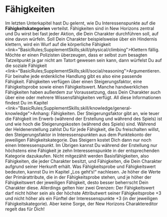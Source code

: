 # Fähigkeiten

Im letzten Unterkapitel hast Du gelernt, wie Du Interessenspunkte auf die **Fähigkeitskategorien** verteilst. <hl>Fähigkeiten</hl> sind in New Horizons zentral und Du wirst bei fast jeder Aktion, die Dein Charakter durchführen soll, auf eine davon würfeln. Soll Dein Charakter beispielsweise über ein Hindernis klettern, wird ein Wurf auf die körperliche Fähigkeit <link="BasicRules;SupplementSkills;skill/physical/climbing">Klettern</link> fällig. Möchte er einen Polizisten überzeugen, dass er selbst zum besagten Tatzeitpunkt ja gar nicht am Tatort gewesen sein kann, dann würfelst Du auf die soziale Fähigkeit <link="BasicRules;SupplementSkills;skill/social/reasoning">Argumentieren</link>. Für beinahe jede erdenkliche Handlung gibt es also eine passende Fähigkeit.
Fähigkeiten verfügen über einen <hl>Steigerungsfaktor</hl>, eine <hl>Fähigkeitsprobe</hl> sowie einen <hl>Fähigkeitswert</hl>. Manche <hl>handwerklichen Fähigkeiten</hl> haben außerdem zur <hl>Voraussetzung</hl>, dass Dein Charakter auch über eine oder mehrere <hl>Wissensfähigkeiten</hl> verfügt. All diese Informationen findest Du im Kapitel <link="BasicRules;SupplementSkills;skill/knowledge/general-knowledge">Anhang: Fähigkeiten</link>.
Der <hl>Steigerungsfaktor</hl> gibt an, wie teuer die Fähigkeit im Erwerb (während der Erstellung und während des Spiels) ist und wie hoch die Steigerungskosten (während des Spiels) sind. Während der <hl>Heldenerstellung</hl> zahlst Du für jede Fähigkeit, die Du <hl>freischalten</hl> willst, den <hl>Steigerungsfaktor in Interessenspunkten</hl> aus dem Punktekonto der jeweiligen Fähigkeitskategorie. Das <hl>Steigern</hl> kostet Dich dann nur noch <hl>einen Interessenspunkt</hl>. Im Übrigen kannst Du während der Erstellung nur <hl>höchstens eine Fähigkeit je zehn Interessenspunkte</hl> in der entsprechenden Kategorie dazukaufen. Nicht mitgezählt werden <hl>Basisfähigkeiten</hl>, also Fähigkeiten, die jeder Charakter besitzt, und Fähigkeiten, die Dein Charakter <hl>aufgrund seiner Herkunft</hl> erhält.
Was <hl>Fähigkeitsprobe</hl> und <hl>Fähigkeitswert</hl> bedeuten, kannst Du im Kapitel „Los geht’s!“ nachlesen. Je höher die Werte der Primärattribute, die in der Fähigkeitsprobe stehen, und je höher der Fähigkeitswert der jeweiligen Fähigkeit, desto besser beherrscht Dein Charakter diese. Allerdings gelten hier <hl>zwei Grenzen</hl>: Der Fähigkeitswert darf <hl>nicht höher</hl> sein als der <hl>höchste Attributwert seiner Fähigkeitsprobe +3</hl> und <hl>nicht höher</hl> als <hl>ein Fünftel der Interessenspunkte +3</hl> (in der jeweiligen Fähigkeitskategorie). Aber keine Sorge, der <hl>New Horizons Charaktereditor</hl> regelt das für Dich!